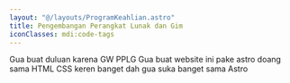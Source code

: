 ```yaml
---
layout: "@/layouts/ProgramKeahlian.astro"
title: Pengembangan Perangkat Lunak dan Gim
iconClasses: mdi:code-tags
---
```


Gua buat duluan karena GW PPLG
Gua buat website ini pake astro doang sama HTML CSS keren banget dah gua suka banget sama Astro
